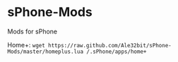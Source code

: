 # sPhone-Mods
Mods for sPhone

Home+: `wget https://raw.github.com/Ale32bit/sPhone-Mods/master/homeplus.lua /.sPhone/apps/home+`
